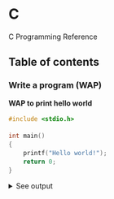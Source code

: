 # C

C Programming Reference

## Table of contents

### Write a program (WAP)

**WAP to print hello world**

```c
#include <stdio.h>

int main()
{
    printf("Hello world!");
    return 0;
}
```

<details><summary>See output</summary>
![1](ss/1.png)
</details>
